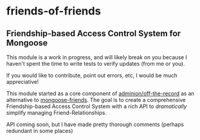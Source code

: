 friends-of-friends
==================

## Friendship-based Access Control System for Mongoose

This module is a work in progress, and will likely break on you because I haven't spent the time to write tests to verify updates (from me or you).

If you would like to contribute, point out errors, etc, I would be much appreciative!

This module started as a core component of [adminion/off-the-record](https://github.com/adminion/off-the-record) as an alternative to [mongoose-friends](https://www.npmjs.com/package/mongoose-friends).  The goal is to create a comprehensive Friendship-based Access Control System with a rich API to *dramatically* simplify managing Friend-Relationships.

API coming soon, but I have made pretty thorough comments (perhaps redundant in some places)
